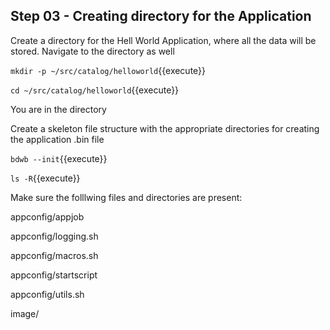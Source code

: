 ## Step 03 - Creating directory for the Application

Create a directory for the Hell World Application, where all the data will be stored. Navigate to the directory as well

`mkdir -p ~/src/catalog/helloworld`{{execute}}

`cd ~/src/catalog/helloworld`{{execute}}

You are in the directory

Create a skeleton file structure with the appropriate directories for creating the application .bin file

`bdwb --init`{{execute}}

`ls -R`{{execute}}

Make sure the folllwing files and directories are present:

  appconfig/appjob
  
  appconfig/logging.sh
  
  appconfig/macros.sh
  
  appconfig/startscript
  
  appconfig/utils.sh
  
  image/
